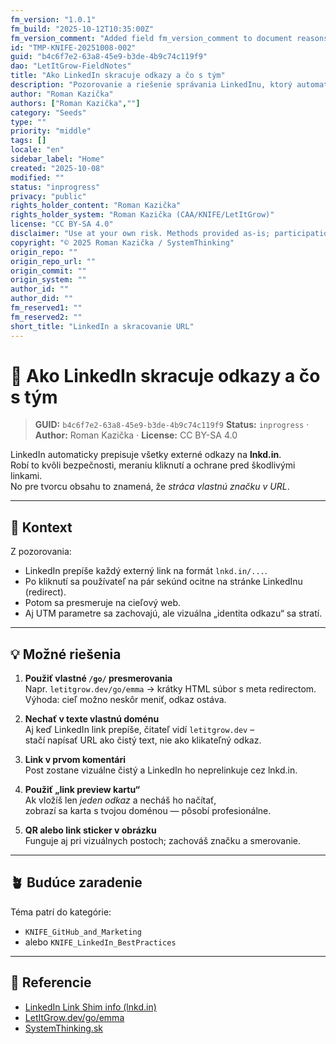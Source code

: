 ```yaml
---
fm_version: "1.0.1"
fm_build: "2025-10-12T10:35:00Z"
fm_version_comment: "Added field fm_version_comment to document reasons for FM updates"
id: "TMP-KNIFE-20251008-002"
guid: "b4c6f7e2-63a8-45e9-b3de-4b9c74c119f9"
dao: "LetItGrow-FieldNotes"
title: "Ako LinkedIn skracuje odkazy a čo s tým"
description: "Pozorovanie a riešenie správania LinkedInu, ktorý automaticky prepisuje všetky odkazy na lnkd.in – a ako si zachovať vlastný brand pomocou vlastného presmerovania (napr. /go/ alebo bit.ly)."
author: "Roman Kazička"
authors: ["Roman Kazička",""]
category: "Seeds"
type: ""
priority: "middle"
tags: []
locale: "en"
sidebar_label: "Home"
created: "2025-10-08"
modified: ""
status: "inprogress"
privacy: "public"
rights_holder_content: "Roman Kazička"
rights_holder_system: "Roman Kazička (CAA/KNIFE/LetItGrow)"
license: "CC BY-SA 4.0"
disclaimer: "Use at your own risk. Methods provided as-is; participation is voluntary and context-aware."
copyright: "© 2025 Roman Kazička / SystemThinking"
origin_repo: ""
origin_repo_url: ""
origin_commit: ""
origin_system: ""
author_id: ""
author_did: ""
fm_reserved1: ""
fm_reserved2: ""
short_title: "LinkedIn a skracovanie URL"
---
```

# 🔗 Ako LinkedIn skracuje odkazy a čo s tým

<!-- fm-visible: start -->
> **GUID:** `b4c6f7e2-63a8-45e9-b3de-4b9c74c119f9`
> **Status:** `inprogress` · **Author:** Roman Kazička · **License:** CC BY-SA 4.0
<!-- fm-visible: end -->

LinkedIn automaticky prepisuje všetky externé odkazy na **lnkd.in**.  
Robí to kvôli bezpečnosti, meraniu kliknutí a ochrane pred škodlivými linkami.  
No pre tvorcu obsahu to znamená, že *stráca vlastnú značku v URL*.

---

## 🧭 Kontext
Z pozorovania:
- LinkedIn prepíše každý externý link na formát `lnkd.in/...`.
- Po kliknutí sa používateľ na pár sekúnd ocitne na stránke LinkedInu (redirect).
- Potom sa presmeruje na cieľový web.
- Aj UTM parametre sa zachovajú, ale vizuálna „identita odkazu“ sa stratí.

---

## 💡 Možné riešenia

1. **Použiť vlastné `/go/` presmerovania**  
   Napr. `letitgrow.dev/go/emma` → krátky HTML súbor s meta redirectom.  
   Výhoda: cieľ možno neskôr meniť, odkaz ostáva.

2. **Nechať v texte vlastnú doménu**  
   Aj keď LinkedIn link prepíše, čitateľ vidí `letitgrow.dev` –  
   stačí napísať URL ako čistý text, nie ako klikateľný odkaz.

3. **Link v prvom komentári**  
   Post zostane vizuálne čistý a LinkedIn ho neprelinkuje cez lnkd.in.

4. **Použiť „link preview kartu“**  
   Ak vložíš len *jeden odkaz* a necháš ho načítať,  
   zobrazí sa karta s tvojou doménou — pôsobí profesionálne.

5. **QR alebo link sticker v obrázku**  
   Funguje aj pri vizuálnych postoch; zachováš značku a smerovanie.

---

## 🪴 Budúce zaradenie
Téma patrí do kategórie:
- `KNIFE_GitHub_and_Marketing`
- alebo `KNIFE_LinkedIn_BestPractices`

---

## 🔗 Referencie
- [LinkedIn Link Shim info (lnkd.in)](https://www.linkedin.com/help/linkedin/answer/a1339113)
- [LetItGrow.dev/go/emma](https://letitgrow.dev/go/emma)
- [SystemThinking.sk](https://systemthinking.sk)
